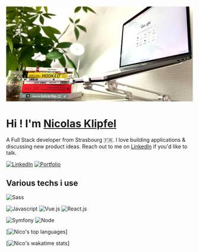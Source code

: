 ![Cover](https://github.com/Klipfel-Nicolas/Klipfel-Nicolas/blob/main/img/autodidact.jpeg)

# **Hi ! I'm** [Nicolas Klipfel](https://nicolas-klipfel.fr/)

A Full Stack developer from Strasbourg 🇫🇷. I love building applications & discussing new product ideas. Reach out to me on [LinkedIn](https://www.linkedin.com/in/nicolas-klipfel/) if you'd like to talk.

[![LinkedIn](https://img.shields.io/badge/Get%20In%20Touch-LinkedIn-0077B5?style=for-the-badge&logo=linkedin&logoColor=white)](https://www.linkedin.com/in/nicolas-klipfel/)
[![Portfolio](https://img.shields.io/badge/Have%20A%20Look-Portfolio-15d8a4?style=for-the-badge&logo=pinboard&logoColor=white)](https://nicolas-klipfel.fr/) 



## Various techs i use

![Sass](https://img.shields.io/badge/Sass-CC6699?style=for-the-badge&logo=sass&logoColor=white)

![Javascript](https://img.shields.io/badge/Javascript-F7DF1E?style=for-the-badge&logo=javascript&logoColor=white) ![Vue.js](https://img.shields.io/badge/Vue.js-4FC08D?style=for-the-badge&logo=vue&logoColor=white) ![React.js](https://img.shields.io/badge/React-61DAFB?style=for-the-badge&logo=react&logoColor=white)

![Symfony](https://img.shields.io/badge/Symfony-000000?style=for-the-badge&logo=symfony&logoColor=white) ![Node](https://img.shields.io/badge/Node.js-339933?style=for-the-badge&logo=node.js&logoColor=white)


[![Nico's top languages](https://github-readme-stats.vercel.app/api/top-langs/?username=Klipfel-Nicolas)]

[![Nico's wakatime stats](https://github-readme-stats.vercel.app/api/wakatime?username=Klipfel-Nicolas)]
